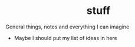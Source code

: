 <h1 align="center">stuff </h1>
General things, notes and everything I can imagine

- Maybe I should put my list of ideas in here
